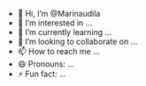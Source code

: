 - 👋 Hi, I’m @Marinaudila
- 👀 I’m interested in ...
- 🌱 I’m currently learning ...
- 💞️ I’m looking to collaborate on ...
- 📫 How to reach me ...
- 😄 Pronouns: ...
- ⚡ Fun fact: ...

<!---
Marinaudila/Marinaudila is a ✨ special ✨ repository because its `README.md` (this file) appears on your GitHub profile.
You can click the Preview link to take a look at your changes.
--->
